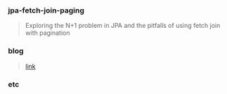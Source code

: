 ### jpa-fetch-join-paging
> Exploring the N+1 problem in JPA and the pitfalls of using fetch join with pagination

### blog
> [link]()
> 

### etc
